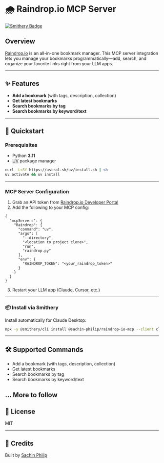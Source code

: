 # 🌧️ Raindrop.io MCP Server
[![Smithery Badge](https://smithery.ai/badge/@sachin-philip/raindrop-io-mcp)](https://smithery.ai/server/@sachin-philip/raindrop-io-mcp)

## Overview
[Raindrop.io](https://raindrop.io/) is an all-in-one bookmark manager. This MCP server integration lets you manage your bookmarks programmatically—add, search, and organize your favorite links right from your LLM apps.

---

## ✨ Features
- **Add a bookmark** (with tags, description, collection)
- **Get latest bookmarks**
- **Search bookmarks by tag**
- **Search bookmarks by keyword/text**

---

## 🚀 Quickstart

### Prerequisites
- Python **3.11**
- [UV](https://astral.sh/uv/) package manager

```bash
curl -LsSf https://astral.sh/uv/install.sh | sh
uv activate && uv install
```

---

### MCP Server Configuration
1. Grab an API token from [Raindrop.io Developer Portal](https://developer.raindrop.io/v1/authentication/token)
2. Add the following to your MCP config:

```jsonc
{
  "mcpServers": {
    "Raindrop": {
      "command": "uv",
      "args": [
        "--directory",
        "<location to project clone>",
        "run",
        "raindrop.py"
      ],
      "env": {
        "RAINDROP_TOKEN": "<your_raindrop_token>"
      }
    }
  }
}
```

3. Restart your LLM app (Claude, Cursor, etc.)

---

### 📦 Install via Smithery
Install automatically for Claude Desktop:

```bash
npx -y @smithery/cli install @sachin-philip/raindrop-io-mcp --client claude
```

---

## 🛠️ Supported Commands
- Add a bookmark (with tags, description, collection)
- Get latest bookmarks
- Search bookmarks by tag
- Search bookmarks by keyword/text

... More to follow
---

## 📝 License
MIT

---

## 🙌 Credits
Built by [Sachin Philip](https://github.com/sachin-philip)
